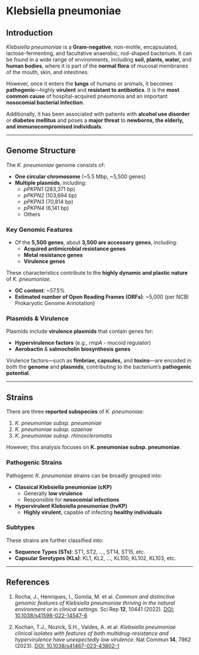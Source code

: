 # Klebsiella pneumoniae  

## Introduction  

*Klebsiella pneumoniae* is a **Gram-negative**, non-motile, encapsulated, lactose-fermenting, and facultative anaerobic, rod-shaped bacterium. It can be found in a wide range of environments, including **soil, plants, water,** and **human bodies**, where it is part of the **normal flora** of mucosal membranes of the mouth, skin, and intestines.  

However, once it enters the **lungs** of humans or animals, it becomes **pathogenic**—highly **virulent** and **resistant to antibiotics**. It is the **most common cause** of hospital-acquired pneumonia and an important **nosocomial bacterial infection**.  

Additionally, it has been associated with patients with **alcohol use disorder** or **diabetes mellitus** and poses a **major threat** to **newborns, the elderly, and immunocompromised individuals**.  

---

## Genome Structure  

The *K. pneumoniae* genome consists of:  
- **One circular chromosome** (~5.5 Mbp, ~5,500 genes)  
- **Multiple plasmids**, including:  
  - *pPKPN1* (283,371 bp)  
  - *pPKPN2* (103,694 bp)  
  - *pPKPN3* (70,814 bp)  
  - *pPKPN4* (6,141 bp)  
  - Others  

### **Key Genomic Features**  
- Of the **5,500 genes**, about **3,500 are accessory genes**, including:  
  - **Acquired antimicrobial resistance genes**  
  - **Metal resistance genes**  
  - **Virulence genes**  

These characteristics contribute to the **highly dynamic and plastic nature** of *K. pneumoniae*.  

- **GC content**: ~57.5%  
- **Estimated number of Open Reading Frames (ORFs)**: ~5,000 (per NCBI Prokaryotic Genome Annotation)  

### **Plasmids & Virulence**  
Plasmids include **virulence plasmids** that contain genes for:  
- **Hypervirulence factors** (e.g., *rmpA* - mucoid regulator)  
- **Aerobactin** & **salmochelin biosynthesis genes**  

Virulence factors—such as **fimbriae, capsules,** and **toxins**—are encoded in both the **genome** and **plasmids**, contributing to the bacterium’s **pathogenic potential**.  

---

## Strains  

There are three **reported subspecies** of *K. pneumoniae*:  
1. *K. pneumoniae subsp. pneumoniae*  
2. *K. pneumoniae subsp. ozaenae*  
3. *K. pneumoniae subsp. rhinoscleromatis*  

However, this analysis focuses on **K. pneumoniae subsp. pneumoniae**.  

### **Pathogenic Strains**  
Pathogenic *K. pneumoniae* strains can be broadly grouped into:  
- **Classical Klebsiella pneumoniae (cKP)**  
  - Generally **low virulence**  
  - Responsible for **nosocomial infections**  
- **Hypervirulent Klebsiella pneumoniae (hvKP)**  
  - **Highly virulent**, capable of infecting **healthy individuals**  

### **Subtypes**  
These strains are further classified into:  
- **Sequence Types (STs)**: ST1, ST2, ..., ST14, ST15, etc.  
- **Capsular Serotypes (KLs)**: KL1, KL2, ..., KL100, KL102, KL103, etc.  

---

## References  

1. Rocha, J., Henriques, I., Gomila, M. et al. *Common and distinctive genomic features of Klebsiella pneumoniae thriving in the natural environment or in clinical settings.* Sci Rep **12**, 10441 (2022). [DOI: 10.1038/s41598-022-14547-6](https://doi.org/10.1038/s41598-022-14547-6)  

2. Kochan, T.J., Nozick, S.H., Valdes, A. et al. *Klebsiella pneumoniae clinical isolates with features of both multidrug-resistance and hypervirulence have unexpectedly low virulence.* Nat Commun **14**, 7962 (2023). [DOI: 10.1038/s41467-023-43802-1](https://doi.org/10.1038/s41467-023-43802-1)  

